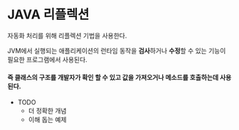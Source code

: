 # JAVA 리플렉션

자동화 처리를 위해 리플렉션 기법을 사용한다.

JVM에서 실행되는 애플리케이션의 런타임 동작을 **검사**하거나 **수정**할 수 있는 기능이 필요한 프로그램에서 사용된다.

#### 즉 클래스의 구조를 개발자가 확인 할 수 있고 값을 가져오거나 메소드를 호출하는데 사용된다.



- TODO
  - 더 정확한 개념
  - 이해 돕는 예제

